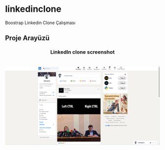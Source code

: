 # linkedinclone
Boostrap Linkedin Clone Çalışması

## Proje Arayüzü

<h3 align="center"> LinkedIn clone screenshot </h3>
<br/>


<div align="center">
  <a href="#">
    <img src="/img/linkedinss.jpg" alt="ss" >
  </a>
</div>
